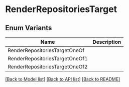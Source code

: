 # RenderRepositoriesTarget

## Enum Variants

| Name | Description |
|---- | -----|
| RenderRepositoriesTargetOneOf |  |
| RenderRepositoriesTargetOneOf1 |  |
| RenderRepositoriesTargetOneOf2 |  |

[[Back to Model list]](../README.md#documentation-for-models) [[Back to API list]](../README.md#documentation-for-api-endpoints) [[Back to README]](../README.md)


